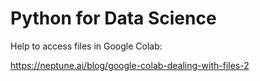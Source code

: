 # Python for Data Science



Help to access files in Google Colab:

https://neptune.ai/blog/google-colab-dealing-with-files-2

